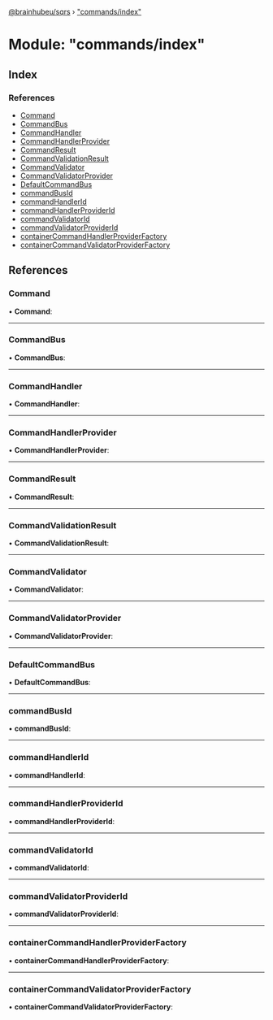 [@brainhubeu/sqrs](../README.md) › ["commands/index"](_commands_index_.md)

# Module: "commands/index"

## Index

### References

* [Command](_commands_index_.md#command)
* [CommandBus](_commands_index_.md#commandbus)
* [CommandHandler](_commands_index_.md#commandhandler)
* [CommandHandlerProvider](_commands_index_.md#commandhandlerprovider)
* [CommandResult](_commands_index_.md#commandresult)
* [CommandValidationResult](_commands_index_.md#commandvalidationresult)
* [CommandValidator](_commands_index_.md#commandvalidator)
* [CommandValidatorProvider](_commands_index_.md#commandvalidatorprovider)
* [DefaultCommandBus](_commands_index_.md#defaultcommandbus)
* [commandBusId](_commands_index_.md#commandbusid)
* [commandHandlerId](_commands_index_.md#commandhandlerid)
* [commandHandlerProviderId](_commands_index_.md#commandhandlerproviderid)
* [commandValidatorId](_commands_index_.md#commandvalidatorid)
* [commandValidatorProviderId](_commands_index_.md#commandvalidatorproviderid)
* [containerCommandHandlerProviderFactory](_commands_index_.md#containercommandhandlerproviderfactory)
* [containerCommandValidatorProviderFactory](_commands_index_.md#containercommandvalidatorproviderfactory)

## References

###  Command

• **Command**:

___

###  CommandBus

• **CommandBus**:

___

###  CommandHandler

• **CommandHandler**:

___

###  CommandHandlerProvider

• **CommandHandlerProvider**:

___

###  CommandResult

• **CommandResult**:

___

###  CommandValidationResult

• **CommandValidationResult**:

___

###  CommandValidator

• **CommandValidator**:

___

###  CommandValidatorProvider

• **CommandValidatorProvider**:

___

###  DefaultCommandBus

• **DefaultCommandBus**:

___

###  commandBusId

• **commandBusId**:

___

###  commandHandlerId

• **commandHandlerId**:

___

###  commandHandlerProviderId

• **commandHandlerProviderId**:

___

###  commandValidatorId

• **commandValidatorId**:

___

###  commandValidatorProviderId

• **commandValidatorProviderId**:

___

###  containerCommandHandlerProviderFactory

• **containerCommandHandlerProviderFactory**:

___

###  containerCommandValidatorProviderFactory

• **containerCommandValidatorProviderFactory**:
